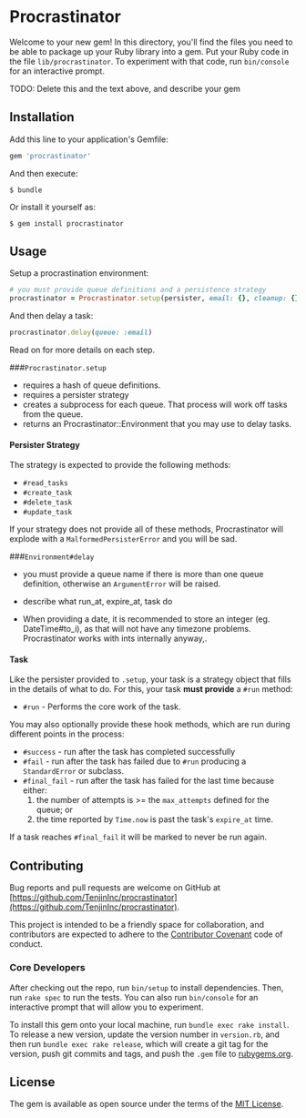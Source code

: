 # Procrastinator

Welcome to your new gem! In this directory, you'll find the files you need to be able to package up your Ruby library into a gem. Put your Ruby code in the file `lib/procrastinator`. To experiment with that code, run `bin/console` for an interactive prompt.

TODO: Delete this and the text above, and describe your gem

## Installation

Add this line to your application's Gemfile:

```ruby
gem 'procrastinator'
```

And then execute:

    $ bundle

Or install it yourself as:

    $ gem install procrastinator

## Usage

Setup a procrastination environment:

```ruby
# you must provide queue definitions and a persistence strategy
procrastinator = Procrastinator.setup(persister, email: {}, cleanup: {})
```

And then delay a task:

```ruby
procrastinator.delay(queue: :email)
```

Read on for more details on each step. 

###`Procrastinator.setup`

* requires a hash of queue definitions.
* requires a persister strategy
* creates a subprocess for each queue. That process will work off tasks from the queue. 
* returns an Procrastinator::Environment that you may use to delay tasks.

<!--TODO: details about subprocess handling. Should be killed on exit, etc  -->
<!--TODO: details on working off the queue.  -->

<!--TODO: describe timeout  -->
<!--TODO: describe update_period  -->
<!--TODO: describe max_attempts  --> 
<!--TODO: describe max_tasks  -->
 
 <!--TODO: explain that neither persister nor queue hash may be nil, and queue hash must have contents  -->
  
   <!--TODO: explain that if the main process is killed, each queue subprocess will notice within 5 seconds and terminate itself.   --> 




#### Persister Strategy
The strategy <!--TODOlink to strategy pattern--> is expected to provide the following methods: 

* `#read_tasks` <params and return details>
* `#create_task` <params and return details>
* `#delete_task` <params and return details>
* `#update_task` <params and return details>

If your strategy does not provide all of these methods, Procrastinator will explode with a `MalformedPersisterError` 
and you will be sad. 

###`Environment#delay`

* you must provide a queue name if there is more than one queue definition, otherwise an `ArgumentError` will be raised. 
* describe what run_at, expire_at, task do 

* When providing a date, it is recommended to store an integer (eg. DateTime#to_i), as that will not have any timezone problems. Procrastinator works with ints internally anyway,.  

#### Task
Like the persister provided to `.setup`, your task is a strategy object that fills in the details of what to do. For this, 
your task **must provide** a `#run` method:

 * `#run` - Performs the core work of the task.

You may also optionally provide these hook methods, which are run during different points in the process:

 * `#success` - run after the task has completed successfully 
 * `#fail` - run after the task has failed due to `#run` producing a `StandardError` or subclass.
 * `#final_fail` - run after the task has failed for the last time because either:
    1. the number of attempts is >= the `max_attempts` defined for the queue; or
    2. the time reported by `Time.now` is past the task's `expire_at` time.

If a task reaches `#final_fail` it will be marked to never be run again. 
    
<!--TODO: describe how rescheudling works: the algo, rebinding run_at vs initial_run_at  -->
<!--TODO: describe last_error, last_fail_at  --> 

   
## Contributing
Bug reports and pull requests are welcome on GitHub at 
[https://github.com/TenjinInc/procrastinator](https://github.com/TenjinInc/procrastinator).
 
This project is intended to be a friendly space for collaboration, and contributors are expected to adhere to the 
[Contributor Covenant](http://contributor-covenant.org) code of conduct.

### Core Developers
After checking out the repo, run `bin/setup` to install dependencies. Then, run `rake spec` to run the tests. You can 
also run `bin/console` for an interactive prompt that will allow you to experiment.

To install this gem onto your local machine, run `bundle exec rake install`. To release a new version, update the 
version number in `version.rb`, and then run `bundle exec rake release`, which will create a git tag for the version, 
push git commits and tags, and push the `.gem` file to [rubygems.org](https://rubygems.org).

## License

The gem is available as open source under the terms of the [MIT License](http://opensource.org/licenses/MIT).

